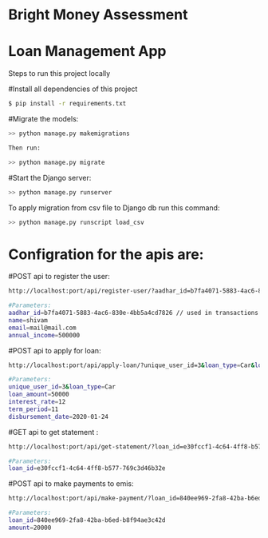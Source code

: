 # Bright Money Assessment

# Loan Management App

Steps to run this project locally 

#Install all dependencies of this project
```sh
$ pip install -r requirements.txt

```

#Migrate the models:
```sh
>> python manage.py makemigrations

Then run:

>> python manage.py migrate
```

#Start the Django server:
```sh
>> python manage.py runserver

```
To apply migration from csv file to Django db run this command:
```sh
>> python manage.py runscript load_csv
```

# Configration for the apis are:

#POST api to register the user:
```sh
http://localhost:port/api/register-user/?aadhar_id=b7fa4071-5883-4ac6-830e-4bb5a4cd7826&name=shivam&email=mail@mail.com&annual_income=500000

#Parameters:
aadhar_id=b7fa4071-5883-4ac6-830e-4bb5a4cd7826 // used in transactions 
name=shivam
email=mail@mail.com
annual_income=500000
```

#POST api to apply for loan:
```sh
http://localhost:port/api/apply-loan/?unique_user_id=3&loan_type=Car&loan_amount=50000&interest_rate=12&term_period=11&disbursement_date=2020-01-24

#Parameters:
unique_user_id=3&loan_type=Car
loan_amount=50000
interest_rate=12
term_period=11
disbursement_date=2020-01-24
```

#GET api to get statement :
```sh
http://localhost:port/api/get-statement/?loan_id=e30fccf1-4c64-4ff8-b577-769c3d46b32e

#Parameters:
loan_id=e30fccf1-4c64-4ff8-b577-769c3d46b32e
```

#POST api to make payments to emis:
```sh
http://localhost:port/api/make-payment/?loan_id=840ee969-2fa8-42ba-b6ed-b8f94ae3c42d&amount=20000

#Parameters:
loan_id=840ee969-2fa8-42ba-b6ed-b8f94ae3c42d
amount=20000
```
